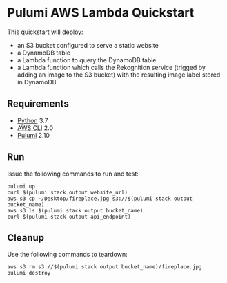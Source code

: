 # Pulumi AWS Lambda Quickstart

This quickstart will deploy:
- an S3 bucket configured to serve a static website
- a DynamoDB table
- a Lambda function to query the DynamoDB table
- a Lambda function which calls the Rekognition service (trigged by adding an image to the S3 bucket) with the resulting image label stored in DynamoDB

## Requirements
- [Python](https://www.python.org/downloads/) 3.7
- [AWS CLI](https://aws.amazon.com/cli/) 2.0
- [Pulumi](https://www.pulumi.com/docs/get-started/install/) 2.10

## Run
Issue the following commands to run and test:

```
pulumi up
curl $(pulumi stack output website_url)
aws s3 cp ~/Desktop/fireplace.jpg s3://$(pulumi stack output bucket_name)
aws s3 ls $(pulumi stack output bucket_name)
curl $(pulumi stack output api_endpoint)
```

## Cleanup
Use the following commands to teardown:

```
aws s3 rm s3://$(pulumi stack output bucket_name)/fireplace.jpg
pulumi destroy
```
